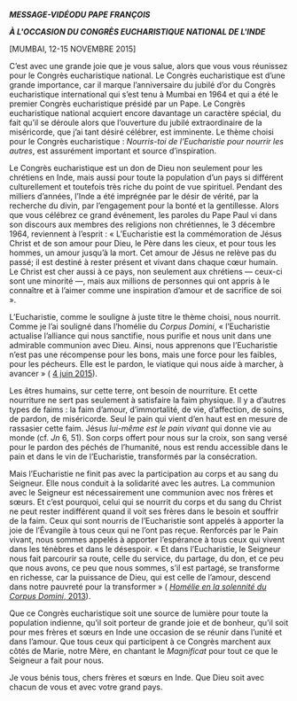 ***MESSAGE-VIDÉO******DU PAPE FRANÇOIS***

***À L'OCCASION DU CONGRÈS EUCHARISTIQUE NATIONAL DE L'INDE***

\[MUMBAI, 12-15 NOVEMBRE 2015\]

C’est avec une grande joie que je vous salue, alors que vous vous réunissez pour le Congrès eucharistique national. Le Congrès eucharistique est d’une grande importance, car il marque l’anniversaire du jubilé d’or du Congrès eucharistique international qui s’est tenu à Mumbai en 1964 et qui a été le premier Congrès eucharistique présidé par un Pape. Le Congrès eucharistique national acquiert encore davantage un caractère spécial, du fait qu’il se déroule alors que l’ouverture du jubilé extraordinaire de la miséricorde, que j’ai tant désiré célébrer, est imminente. Le thème choisi pour le Congrès eucharistique : *Nourris-toi de l’Eucharistie pour nourrir les autres*, est assurément important et source d’inspiration.

Le Congrès eucharistique est un don de Dieu non seulement pour les chrétiens en Inde, mais aussi pour toute la population d’un pays si différent culturellement et toutefois très riche du point de vue spirituel. Pendant des milliers d’années, l’Inde a été imprégnée par le désir de vérité, par la recherche du divin, par l’engagement pour la bonté et la gentillesse. Alors que vous célébrez ce grand événement, les paroles du Pape Paul vi dans son discours aux membres des religions non chrétiennes, le 3 décembre 1964, reviennent à l’esprit : « L’Eucharistie est la commémoration de Jésus Christ et de son amour pour Dieu, le Père dans les cieux, et pour tous les hommes, un amour jusqu’à la mort. Cet amour de Jésus ne relève pas du passé; il est destiné à rester présent et vivant dans chaque cœur humain. Le Christ est cher aussi à ce pays, non seulement aux chrétiens — ceux-ci sont une minorité —, mais aux millions de personnes qui ont appris à le connaître et à l’aimer comme une inspiration d’amour et de sacrifice de soi ».

L’Eucharistie, comme le souligne à juste titre le thème choisi, nous nourrit. Comme je l’ai souligné dans l’homélie du *Corpus Domini*, « l’Eucharistie actualise l’alliance qui nous sanctifie, nous purifie et nous unit dans une admirable communion avec Dieu. Ainsi, nous apprenons que l’Eucharistie n’est pas une récompense pour les bons, mais une force pour les faibles, pour les pécheurs. Elle est le pardon, le viatique qui nous aide à marcher, à avancer » ( [4 juin 2015](http://w2.vatican.va/content/francesco/fr/homilies/2015/documents/papa-francesco_20150604_omelia-corpus-domini.html)).

Les êtres humains, sur cette terre, ont besoin de nourriture. Et cette nourriture ne sert pas seulement à satisfaire la faim physique. Il y a d’autres types de faims : la faim d’amour, d’immortalité, de vie, d’affection, de soins, de pardon, de miséricorde. Seul le pain qui vient d’en haut est en mesure de rassasier cette faim. Jésus *lui-même est le pain vivant* qui donne vie au monde (cf. *Jn* 6, 51). Son corps offert pour nous sur la croix, son sang versé pour le pardon des péchés de l’humanité, nous est rendu accessible dans le pain et dans le vin de l’Eucharistie, transformés par la consécration.

Mais l’Eucharistie ne finit pas avec la participation au corps et au sang du Seigneur. Elle nous conduit à la solidarité avec les autres. La communion avec le Seigneur est nécessairement une communion avec nos frères et sœurs. Et c’est pourquoi, celui qui se nourrit du corps et du sang du Christ ne peut rester indifférent quand il voit ses frères dans le besoin et souffrir de la faim. Ceux qui sont nourris de l’Eucharistie sont appelés à apporter la joie de l’Évangile à tous ceux qui ne l’ont pas reçue. Renforcés par le Pain vivant, nous sommes appelés à apporter l’espérance à tous ceux qui vivent dans les ténèbres et dans le désespoir. « Et dans l’Eucharistie, le Seigneur nous fait parcourir sa route, celle du service, du partage, du don, et ce peu que nous avons, ce peu que nous sommes, s’il est partagé, se transforme en richesse, car la puissance de Dieu, qui est celle de l’amour, descend dans notre pauvreté pour la transformer » ( [*Homélie en la solennité du Corpus Domini*, 2013](http://w2.vatican.va/content/francesco/fr/homilies/2013/documents/papa-francesco_20130530_omelia-corpus-domini.html)).

Que ce Congrès eucharistique soit une source de lumière pour toute la population indienne, qu’il soit porteur de grande joie et de bonheur, qu’il soit pour mes frères et sœurs en Inde une occasion de se réunir dans l’unité et dans l’amour. Que tous ceux qui participent à ce Congrès marchent aux côtés de Marie, notre Mère, en chantant le *Magnificat* pour tout ce que le Seigneur a fait pour nous.

Je vous bénis tous, chers frères et sœurs en Inde. Que Dieu soit avec chacun de vous et avec votre grand pays.